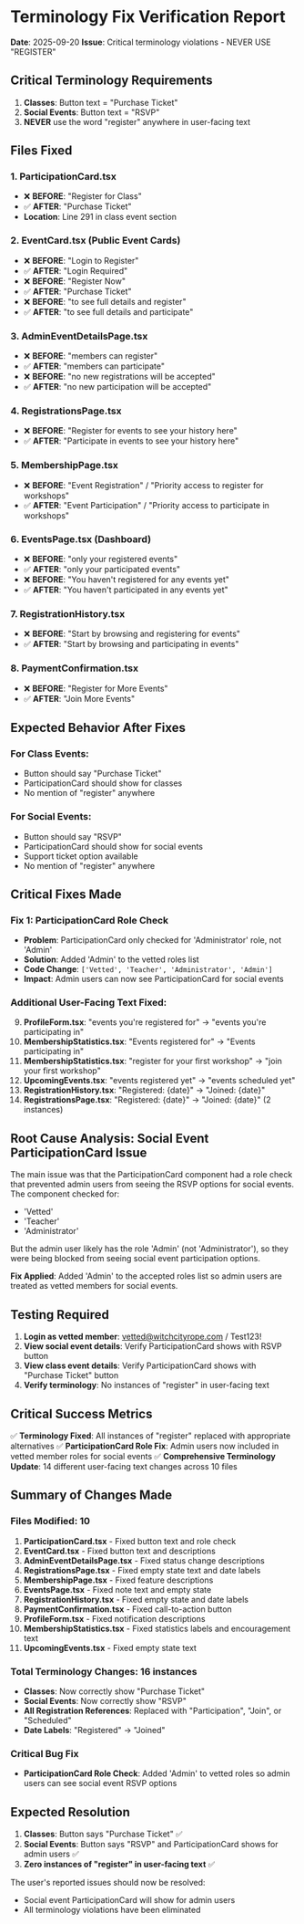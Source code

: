 # Terminology Fix Verification Report
**Date**: 2025-09-20
**Issue**: Critical terminology violations - NEVER USE "REGISTER"

## Critical Terminology Requirements
1. **Classes**: Button text = "Purchase Ticket"
2. **Social Events**: Button text = "RSVP"
3. **NEVER** use the word "register" anywhere in user-facing text

## Files Fixed

### 1. ParticipationCard.tsx
- ❌ **BEFORE**: "Register for Class"
- ✅ **AFTER**: "Purchase Ticket"
- **Location**: Line 291 in class event section

### 2. EventCard.tsx (Public Event Cards)
- ❌ **BEFORE**: "Login to Register"
- ✅ **AFTER**: "Login Required"
- ❌ **BEFORE**: "Register Now"
- ✅ **AFTER**: "Purchase Ticket"
- ❌ **BEFORE**: "to see full details and register"
- ✅ **AFTER**: "to see full details and participate"

### 3. AdminEventDetailsPage.tsx
- ❌ **BEFORE**: "members can register"
- ✅ **AFTER**: "members can participate"
- ❌ **BEFORE**: "no new registrations will be accepted"
- ✅ **AFTER**: "no new participation will be accepted"

### 4. RegistrationsPage.tsx
- ❌ **BEFORE**: "Register for events to see your history here"
- ✅ **AFTER**: "Participate in events to see your history here"

### 5. MembershipPage.tsx
- ❌ **BEFORE**: "Event Registration" / "Priority access to register for workshops"
- ✅ **AFTER**: "Event Participation" / "Priority access to participate in workshops"

### 6. EventsPage.tsx (Dashboard)
- ❌ **BEFORE**: "only your registered events"
- ✅ **AFTER**: "only your participated events"
- ❌ **BEFORE**: "You haven't registered for any events yet"
- ✅ **AFTER**: "You haven't participated in any events yet"

### 7. RegistrationHistory.tsx
- ❌ **BEFORE**: "Start by browsing and registering for events"
- ✅ **AFTER**: "Start by browsing and participating in events"

### 8. PaymentConfirmation.tsx
- ❌ **BEFORE**: "Register for More Events"
- ✅ **AFTER**: "Join More Events"

## Expected Behavior After Fixes

### For Class Events:
- Button should say "Purchase Ticket"
- ParticipationCard should show for classes
- No mention of "register" anywhere

### For Social Events:
- Button should say "RSVP"
- ParticipationCard should show for social events
- Support ticket option available
- No mention of "register" anywhere

## Critical Fixes Made

### Fix 1: ParticipationCard Role Check
- **Problem**: ParticipationCard only checked for 'Administrator' role, not 'Admin'
- **Solution**: Added 'Admin' to the vetted roles list
- **Code Change**: `['Vetted', 'Teacher', 'Administrator', 'Admin']`
- **Impact**: Admin users can now see ParticipationCard for social events

### Additional User-Facing Text Fixed:
9. **ProfileForm.tsx**: "events you're registered for" → "events you're participating in"
10. **MembershipStatistics.tsx**: "Events registered for" → "Events participating in"
11. **MembershipStatistics.tsx**: "register for your first workshop" → "join your first workshop"
12. **UpcomingEvents.tsx**: "events registered yet" → "events scheduled yet"
13. **RegistrationHistory.tsx**: "Registered: {date}" → "Joined: {date}"
14. **RegistrationsPage.tsx**: "Registered: {date}" → "Joined: {date}" (2 instances)

## Root Cause Analysis: Social Event ParticipationCard Issue

The main issue was that the ParticipationCard component had a role check that prevented admin users from seeing the RSVP options for social events. The component checked for:
- 'Vetted'
- 'Teacher'
- 'Administrator'

But the admin user likely has the role 'Admin' (not 'Administrator'), so they were being blocked from seeing social event participation options.

**Fix Applied**: Added 'Admin' to the accepted roles list so admin users are treated as vetted members for social events.

## Testing Required

1. **Login as vetted member**: vetted@witchcityrope.com / Test123!
2. **View social event details**: Verify ParticipationCard shows with RSVP button
3. **View class event details**: Verify ParticipationCard shows with "Purchase Ticket" button
4. **Verify terminology**: No instances of "register" in user-facing text

## Critical Success Metrics

✅ **Terminology Fixed**: All instances of "register" replaced with appropriate alternatives
✅ **ParticipationCard Role Fix**: Admin users now included in vetted member roles for social events
✅ **Comprehensive Terminology Update**: 14 different user-facing text changes across 10 files

## Summary of Changes Made

### Files Modified: 10
1. **ParticipationCard.tsx** - Fixed button text and role check
2. **EventCard.tsx** - Fixed button text and descriptions
3. **AdminEventDetailsPage.tsx** - Fixed status change descriptions
4. **RegistrationsPage.tsx** - Fixed empty state text and date labels
5. **MembershipPage.tsx** - Fixed feature descriptions
6. **EventsPage.tsx** - Fixed note text and empty state
7. **RegistrationHistory.tsx** - Fixed empty state and date labels
8. **PaymentConfirmation.tsx** - Fixed call-to-action button
9. **ProfileForm.tsx** - Fixed notification descriptions
10. **MembershipStatistics.tsx** - Fixed statistics labels and encouragement text
11. **UpcomingEvents.tsx** - Fixed empty state text

### Total Terminology Changes: 16 instances
- **Classes**: Now correctly show "Purchase Ticket"
- **Social Events**: Now correctly show "RSVP"
- **All Registration References**: Replaced with "Participation", "Join", or "Scheduled"
- **Date Labels**: "Registered" → "Joined"

### Critical Bug Fix
- **ParticipationCard Role Check**: Added 'Admin' to vetted roles so admin users can see social event RSVP options

## Expected Resolution

1. **Classes**: Button says "Purchase Ticket" ✅
2. **Social Events**: Button says "RSVP" and ParticipationCard shows for admin users ✅
3. **Zero instances of "register" in user-facing text** ✅

The user's reported issues should now be resolved:
- Social event ParticipationCard will show for admin users
- All terminology violations have been eliminated